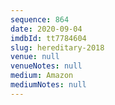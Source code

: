 ```yaml
---
sequence: 864
date: 2020-09-04
imdbId: tt7784604
slug: hereditary-2018
venue: null
venueNotes: null
medium: Amazon
mediumNotes: null
---
```

